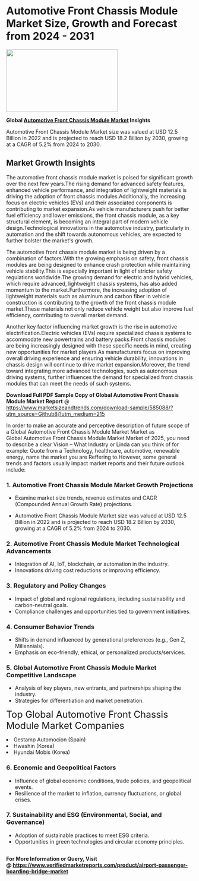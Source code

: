 <H1>Automotive Front Chassis Module Market Size, Growth and Forecast from 2024 - 2031</H1><img class="aligncenter size-medium wp-image-584254" src="https://thirdeyenews.in/wp-content/uploads/2024/09/Global-Market-Research-300x168.jpeg" alt="" width="300" height="168" /><p><strong>Global&nbsp;<a href="https://www.marketsizeandtrends.com/download-sample/585088/?utm_source=Github8j?utm_medium=215">Automotive Front Chassis Module Market</a> Insights</strong></p><p>Automotive Front Chassis Module Market size was valued at USD 12.5 Billion in 2022 and is projected to reach USD 18.2 Billion by 2030, growing at a CAGR of 5.2% from 2024 to 2030.</p><p><h2>Market Growth Insights</h2> <p>The automotive front chassis module market is poised for significant growth over the next few years.The rising demand for advanced safety features, enhanced vehicle performance, and integration of lightweight materials is driving the adoption of front chassis modules.Additionally, the increasing focus on electric vehicles (EVs) and their associated components is contributing to market expansion.As vehicle manufacturers push for better fuel efficiency and lower emissions, the front chassis module, as a key structural element, is becoming an integral part of modern vehicle design.Technological innovations in the automotive industry, particularly in automation and the shift towards autonomous vehicles, are expected to further bolster the market's growth.</p> <p>The automotive front chassis module market is being driven by a combination of factors.With the growing emphasis on safety, front chassis modules are being designed to enhance crash protection while maintaining vehicle stability.This is especially important in light of stricter safety regulations worldwide.The growing demand for electric and hybrid vehicles, which require advanced, lightweight chassis systems, has also added momentum to the market.Furthermore, the increasing adoption of lightweight materials such as aluminum and carbon fiber in vehicle construction is contributing to the growth of the front chassis module market.These materials not only reduce vehicle weight but also improve fuel efficiency, contributing to overall market demand.</p> <p>Another key factor influencing market growth is the rise in automotive electrification.Electric vehicles (EVs) require specialized chassis systems to accommodate new powertrains and battery packs.Front chassis modules are being increasingly designed with these specific needs in mind, creating new opportunities for market players.As manufacturers focus on improving overall driving experience and ensuring vehicle durability, innovations in chassis design will continue to drive market expansion.Moreover, the trend toward integrating more advanced technologies, such as autonomous driving systems, further influences the demand for specialized front chassis modules that can meet the needs of such systems.</p> <p><span class=""><strong>Download Full PDF Sample Copy of Global Automotive Front Chassis Module Market Report</strong> @ <a href="https://www.marketsizeandtrends.com/download-sample/585088/?utm_source=Github8j?utm_medium=215" target="_blank">https://www.marketsizeandtrends.com/download-sample/585088/?utm_source=Github8j?utm_medium=215</a></span></p><p>In order to make an accurate and perceptive description of future scope of a Global&nbsp;Automotive Front Chassis Module Market Market as Global&nbsp;Automotive Front Chassis Module Market Market of 2025, you need to describe a clear Vision &ndash; What Industry or Linda can you think of for example: Quote from a Technology, healthcare, automotive, renewable energy, name the market you are Reffering to.However, some general trends and factors usually impact market reports and their future outlook include:</p><h3>1.&nbsp;<strong>Automotive Front Chassis Module Market Growth Projections</strong></h3><ul><li>Examine market size trends, revenue estimates and CAGR (Compounded Annual Growth Rate) projections.</li><li><p>Automotive Front Chassis Module Market size was valued at USD 12.5 Billion in 2022 and is projected to reach USD 18.2 Billion by 2030, growing at a CAGR of 5.2% from 2024 to 2030.</p></li></ul><h3>2.&nbsp;<strong>Automotive Front Chassis Module Market Technological Advancements</strong></h3><ul><li>Integration of AI, IoT, blockchain, or automation in the industry.</li><li>Innovations driving cost reductions or improving efficiency.</li></ul><h3>3.&nbsp;<strong>Regulatory and Policy Changes</strong></h3><ul><li>Impact of global and regional regulations, including sustainability and carbon-neutral goals.</li><li>Compliance challenges and opportunities tied to government initiatives.</li></ul><h3>4.&nbsp;<strong>Consumer Behavior Trends</strong></h3><ul><li>Shifts in demand influenced by generational preferences (e.g., Gen Z, Millennials).</li><li>Emphasis on eco-friendly, ethical, or personalized products/services.</li></ul><h3>5.&nbsp;<strong>Global Automotive Front Chassis Module Market Competitive Landscape</strong></h3><ul><li>Analysis of key players, new entrants, and partnerships shaping the industry.</li><li>Strategies for differentiation and market penetration.</li></ul><p data-pm-slice="1 1 []"><span style="color: inherit; font-family: inherit; font-size: 25px;">Top Global Automotive Front Chassis Module Market Companies</span></p><div class="" data-test-id=""><p><li>Gestamp Automocion (Spain)</li><li> Hwashin (Korea)</li><li> Hyundai Mobis (Korea)</li></p></div><h3>6.&nbsp;<strong>Economic and Geopolitical Factors</strong></h3><ul><li>Influence of global economic conditions, trade policies, and geopolitical events.</li><li>Resilience of the market to inflation, currency fluctuations, or global crises.</li></ul><h3>7.&nbsp;<strong>Sustainability and ESG (Environmental, Social, and Governance)</strong></h3><ul><li>Adoption of sustainable practices to meet ESG criteria.</li><li>Opportunities in green technologies and circular economy principles.</li></ul><h2><strong style="font-size: 14px;">For More Information or Query, Visit @&nbsp;</strong><a style="background-color: #ffffff; font-size: 14px;" href="https://www.marketsizeandtrends.com/report/automotive-front-chassis-module-market/" target="_blank">https://www.verifiedmarketreports.com/product/airport-passenger-boarding-bridge-market</a></h2>